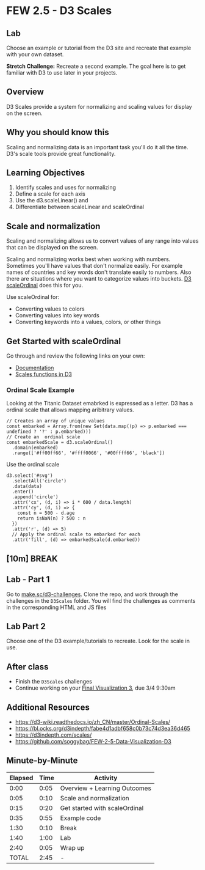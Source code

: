 
# FEW 2.5 - D3 Scales

<!-- Put a link to the slides so that students can find them -->

<!-- ➡️ [**Slides**](https://make-school-courses.github.io/FEW-2.5-Data-Visualization-and-Web-Graphics/Slides/Lesson-10.html ':ignore') -->


## Lab

Choose an example or tutorial from the D3 site and recreate that example with your own dataset.

**Stretch Challenge:** Recreate a second example. The goal here is to get familiar with D3 to use later in your projects.

<!-- > -->

## Overview

D3 Scales provide a system for normalizing and scaling values for display on the screen.

<!-- > -->

## Why you should know this

Scaling and normalizing data is an important task you'll do it all the time. D3's scale tools provide great functionality.

<!-- > -->

## Learning Objectives

1. Identify scales and uses for normalizing
1. Define a scale for each axis
1. Use the d3.scaleLinear() and
1. Differentiate between scaleLinear and scaleOrdinal

<!-- > -->

## Scale and normalization

Scaling and normalizing allows us to convert values of any range into values that can be displayed on the screen.

Scaling and normalizing works best when working with numbers. Sometimes you'll have values that don't normalize easily. For example names of countries and key words don't translate easily to numbers. Also there are situations where you want to categorize values into buckets. [D3 scaleOrdinal](https://observablehq.com/@d3/d3-scaleordinal) does this for you.

<!-- > -->

Use scaleOrdinal for:

- Converting values to colors
- Converting values into key words
- Converting keywords into a values, colors, or other things

<!-- > -->

## Get Started with scaleOrdinal

Go through and review the following links on your own:

- [Documentation](https://d3-wiki.readthedocs.io/zh_CN/master/Ordinal-Scales/)
- [Scales functions in D3](https://d3indepth.com/scales/)

<!-- > -->

### Ordinal Scale Example

Looking at the Titanic Dataset emabrked is expressed as a letter. D3 has a ordinal scale that allows mapping aribitrary values. 

```JS
// Creates an array of unique values 
const embarked = Array.from(new Set(data.map((p) => p.embarked === undefined ? '?' : p.embarked)))
// Create an  ordinal scale
const embarkedScale = d3.scaleOrdinal()
  .domain(embarked)
  .range(['#ff00ff66', '#ffff0066', '#00ffff66', 'black'])
```

Use the ordinal scale 

```JS
d3.select('#svg')
  .selectAll('circle')
  .data(data)
  .enter()
  .append('circle')
  .attr('cx', (d, i) => i * 600 / data.length)
  .attr('cy', (d, i) => {
    const n = 500 - d.age
    return isNaN(n) ? 500 : n
  })
  .attr('r', (d) => 5)
  // Apply the ordinal scale to embarked for each 
  .attr('fill', (d) => embarkedScale(d.embarked))
```

<!-- > -->

<!-- .slide: data-background="#087CB8" -->
## [**10m**] BREAK

<!-- > -->

## Lab - Part 1

Go to [make.sc/d3-challenges](https://make.sc/d3-challenges). Clone the repo, and work through the challenges in the `D3Scales` folder. You will find the challenges as comments in the corresponding HTML and JS files

<!-- > -->

## Lab Part 2

Choose one of the D3 example/tutorials to recreate. Look for the scale in use. 

<!-- > -->

## After class

- Finish the `D3Scales` challenges
- Continue working on your [Final Visualization 3](Assignments/Data-Visualization-3.md), due 3/4 9:30am

<!-- > -->

## Additional Resources

- https://d3-wiki.readthedocs.io/zh_CN/master/Ordinal-Scales/
- https://bl.ocks.org/d3indepth/fabe4d1adbf658c0b73c74d3ea36d465
- https://d3indepth.com/scales/
- https://github.com/soggybag/FEW-2-5-Data-Visualization-D3

<!-- > -->

## Minute-by-Minute

| **Elapsed** | **Time**  | **Activity**              |
| ----------- | --------- | ------------------------- |
| 0:00        | 0:05      | Overview + Learning Outcomes |
| 0:05        | 0:10      | Scale and normalization |
| 0:15        | 0:20      | Get started with scaleOrdinal |
| 0:35        | 0:55      | Example code |
| 1:30        | 0:10      | Break |
| 1:40        | 1:00      | Lab |
| 2:40        | 0:05      | Wrap up |
| TOTAL       | 2:45      | - |

